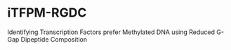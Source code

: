 # iTFPM-RGDC
Identifying Transcription Factors prefer Methylated DNA using Reduced G-Gap Dipeptide Composition
